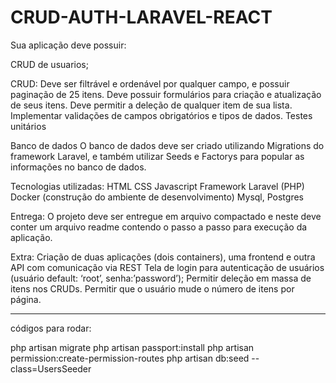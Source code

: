 # CRUD-AUTH-LARAVEL-REACT

Sua aplicação deve possuir:

CRUD de usuarios;

CRUD:
Deve ser filtrável e ordenável por qualquer campo, e possuir paginação de 25 itens.
Deve possuir formulários para criação e atualização de seus itens.
Deve permitir a deleção de qualquer item de sua lista.
Implementar validações de campos obrigatórios e tipos de dados.
Testes unitários

Banco de dados
O banco de dados deve ser criado utilizando Migrations do framework Laravel, e também utilizar Seeds e Factorys para popular as informações no banco de dados.

Tecnologias utilizadas:
HTML
CSS
Javascript
Framework Laravel (PHP)
Docker (construção do ambiente de desenvolvimento)
Mysql, Postgres

Entrega:
O projeto deve ser entregue em arquivo compactado e neste deve conter um arquivo readme contendo o passo a passo para execução da aplicação.

Extra:
Criação de duas aplicações (dois containers), uma frontend e outra API com comunicação via REST
Tela de login para autenticação de usuários (usuário default: ‘root’, senha:’password’);
Permitir deleção em massa de itens nos CRUDs.
Permitir que o usuário mude o número de itens por página.


--------------------------

códigos para rodar:

php artisan migrate
php artisan passport:install
php artisan permission:create-permission-routes
php artisan db:seed --class=UsersSeeder